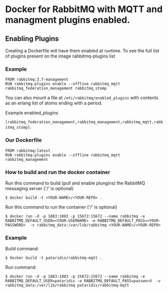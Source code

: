# Docker for RabbitMQ with MQTT and managment plugins enabled.

## Enabling Plugins

Creating a Dockerfile will have them enabled at runtime. To see the full list of plugins present on the image rabbitmq-plugins list

### Example
```
FROM rabbitmq:3.7-management
RUN rabbitmq-plugins enable --offline rabbitmq_mqtt rabbitmq_federation_management rabbitmq_stomp
```
You can also mount a file at `/etc/rabbitmq/enabled_plugins` with contents as an erlang list of atoms ending with a period.

Example enabled_plugins

`[rabbitmq_federation_management,rabbitmq_management,rabbitmq_mqtt,rabbitmq_stomp]`.

### Our Dockerfile 

```
FROM rabbitmq:latest
RUN rabbitmq-plugins enable --offline rabbitmq_mqtt rabbitmq_management
```

### How to build and run the docker container

Run this command to build (pull and enable plungins) the RabbitMQ messaging server ('<YOUR-NAME>/' is optional)
```
$ docker build -t <YOUR-NAME>/<YOUR-REPO> .
```

Run this command to run the container ('<YOUR-NAME>/' is optional)
```
$ docker run -d -p 1883:1883 -p 15672:15672 --name rabbitmq -e RABBITMQ_DEFAULT_USER=<YOUR-USERNAME> -e RABBITMQ_DEFAULT_PASS=<YOUR-PASSWORD>  -v rabbitmq_data:/var/lib/rabbitmq <YOUR-NAME>/<YOUR-REPO>
```

### Example
Build command:
```
$ docker build -t pataridis/rabbitmq-mqtt .
```
Run command:
```
$ docker run -d -p 1883:1883 -p 15672:15672 --name rabbitmq -e RABBITMQ_DEFAULT_USER=pataridis -e RABBITMQ_DEFAULT_PASS=password  -v rabbitmq_data:/var/lib/rabbitmq pataridis/rabbitmq-mqtt
```
